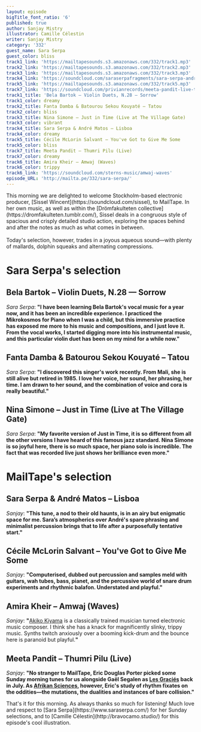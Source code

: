 ```yaml
---
layout: episode
bigTitle_font_ratio: '6'
published: true
author: Sanjay Mistry
illustrator: Camille Célestin
writer: Sanjay Mistry
category: '332'
guest_name: Sara Serpa
guest_color: bliss
track1_link: 'https://mailtapesounds.s3.amazonaws.com/332/track1.mp3'
track2_link: 'https://mailtapesounds.s3.amazonaws.com/332/track2.mp3'
track3_link: 'https://mailtapesounds.s3.amazonaws.com/332/track3.mp3'
track4_link: 'https://soundcloud.com/saraserpafragments/sara-serpa-andre-matos-lisboa'
track5_link: 'https://mailtapesounds.s3.amazonaws.com/332/track5.mp3'
track7_link: 'https://soundcloud.com/privianrecords/meeta-pandit-live-thumri-pilu'
track1_title: 'Bela Bartok – Violin Duets, N.28 — Sorrow'
track1_color: dreamy
track2_title: Fanta Damba & Batourou Sekou Kouyaté – Tatou
track2_color: bliss
track3_title: Nina Simone – Just in Time (Live at The Village Gate)
track3_color: vibrant
track4_title: Sara Serpa & André Matos – Lisboa
track4_color: dreamy
track5_title: Cécile McLorin Salvant – You've Got to Give Me Some
track5_color: bliss
track7_title: Meeta Pandit – Thumri Pilu (Live)
track7_color: dreamy
track6_title: Amira Kheir – Amwaj (Waves)
track6_color: trippy
track6_link: 'https://soundcloud.com/sterns-music/amwaj-waves'
episode_URL: 'http://mailta.pe/332/sara-serpa/'
---
```

<p id="introduction">This morning we are delighted to welcome Stockholm-based electronic producer, [Sissel Wincent](https://soundcloud.com/sissel), to MailTape. In her own music, as well as within the [Drömfakulteten collective](https://dromfakulteten.tumblr.com/), Sissel deals in a congruous style of spacious and crisply detailed studio action, exploring the spaces behind and after the notes as much as what comes in between. 
<br><br>
Today's selection, however, trades in a joyous aqueous sound—with plenty of mallards, dolphin squeaks and alternating compressions.</p>


# Sara Serpa's selection

## Bela Bartok – Violin Duets, N.28 — Sorrow
_Sara Serpa_: **"**I have been learning Bela Bartok's vocal music for a year now, and it has been an incredible experience. I practiced the Mikrokosmos for Piano when I was a child, but this immersive practice has exposed me more to his music and compositions, and I just love it. From the vocal works, I started digging more into his instrumental music, and this particular violin duet has been on my mind for a while now.**"**

## Fanta Damba & Batourou Sekou Kouyaté – Tatou
_Sara Serpa_: **"**I discovered this singer's work recently. From Mali, she is still alive but retired in 1985. I love her voice, her sound, her phrasing, her time. I am drawn to her sound, and the combination of voice and cora is really beautiful.**"**

## Nina Simone – Just in Time (Live at The Village Gate)
_Sara Serpa_: **"**My favorite version of Just in Time, it is so different from all the other versions I have heard of this famous jazz standard. Nina Simone is so joyful here, there is so much space, her piano solo is incredible. The fact that was recorded live just shows her brilliance even more.**"**


# MailTape's selection

## Sara Serpa & André Matos – Lisboa
_Sanjay_: **"**This tune, a nod to their old haunts, is in an airy but enigmatic space for me. Sara’s atmospherics over André's spare phrasing and minimalist percussion brings that to life after a purposefully tentative start.**"**

## Cécile McLorin Salvant – You've Got to Give Me Some
_Sanjay_: **"**Computerised, dubbed out percussion and samples meld with guitars, wah tubes, bass, pianet, and the percussive world of snare drum experiments and rhythmic balafon. Understated and playful.**"**

## Amira Kheir – Amwaj (Waves)
_Sanjay_: **"**[Akiko Kiyama](http://akikokiyama.com/) is a classically trained musician turned electronic music composer. I think she has a knack for magnificently slinky, trippy music. Synths twitch anxiously over a booming kick-drum and the bounce here is paranoid but playful.**"**

## Meeta Pandit – Thumri Pilu (Live)
_Sanjay_: **"**No stranger to MailTape, Eric Douglas Porter picked some Sunday morning tunes for us alongside Gaël Segalen as [Les Graciés](https://www.mailta.pe/319/les-gracies/) back in July. As [Afrikan Sciences](https://soundcloud.com/afrikan-sciences), however, Eric's study of rhythm fixates on the oddities—the mutations, the dualities and instances of bare collision.**"**


<p id="outroduction">That's it for this morning. As always thanks so much for listening! Much love and respect to [Sara Serpa](https://www.saraserpa.com/) for her Sunday selections, and to [Camille Célestin](http://bravocamo.studio/) for this episode's cool illustration.</p>
